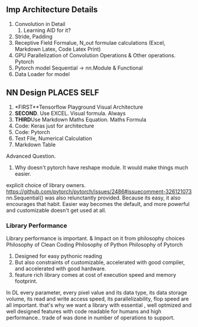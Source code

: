 
## Imp Architecture Details
1. Convolution in Detail
   1. Learning AID for it?
2. Stride, Padding
3. Receptive Field Formalue, N_out formulae calculations (Excel, Markdown Latex, Code Latex Print)
4. GPU Parallelization of Convolution Operations & Other operations. Pytorch
5. Pytorch model Sequential -> nn.Module & Functional
6. Data Loader for model

## NN Design PLACES SELF
1. *FIRST**Tensorflow Playground Visual Architecture
1. **SECOND**. Use EXCEL. Visual formula. Always
2. **THIRD**Use Markdown Maths Equation. Maths Formula
3. Code: Keras just for architecture
4. Code: Pytorch
6. Text File, Numerical Calculation
7. Markdown Table


Advanced Question.
1. Why doesn't pytorch have reshape module. It would make things much easier. 

explicit choice of library owners. https://github.com/pytorch/pytorch/issues/2486#issuecomment-326121073
nn.Sequential() was also relunctantly provided. Because its easy, it also encourages that habit. Easier way becomes the default, and more powerful and customizable doesn't get used at all. 

### Library Performance
Library performance is important. & Impact on it from philosophy choices
Philosophy of Clean Coding
Philosophy of Python
Philosophy of Pytorch
1. Designed for easy pythonic reading
2. But also constraints of customizable, accelerated with good compiler, and accelerated with good hardware. 
3. feature rich library comes at cost of execution speed and memory footprint. 

In DL every parameter, every pixel value and its data type, its data storage volume, its read and write access speed, its parallelizability, flop speed are all important. 
that's why we want a library with essential , well optmized and well designed features with code readable for humans and high performance.. trade of was done in number of operations to support.